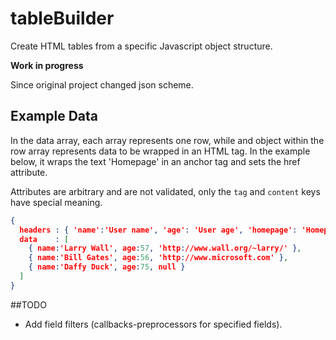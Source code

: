 tableBuilder
============

Create HTML tables from a specific Javascript object structure.

**Work in progress**

Since original project changed json scheme.

## Example Data

In the data array, each array represents one row, while and object within the row array represents data to
be wrapped in an HTML tag. In the example below, it wraps the text 'Homepage' in an anchor tag and sets
the href attribute.

Attributes are arbitrary and are not validated, only the `tag` and `content` keys have special meaning.

```json
{ 
  headers : { 'name':'User name', 'age': 'User age', 'homepage': 'Homepage' },
  data    : [
    { name:'Larry Wall', age:57, 'http://www.wall.org/~larry/' },
    { name:'Bill Gates', age:56, 'http://www.microsoft.com' },
    { name:'Daffy Duck', age:75, null }
  ]
}
```
    
##TODO
* Add field filters (callbacks-preprocessors for specified fields).
